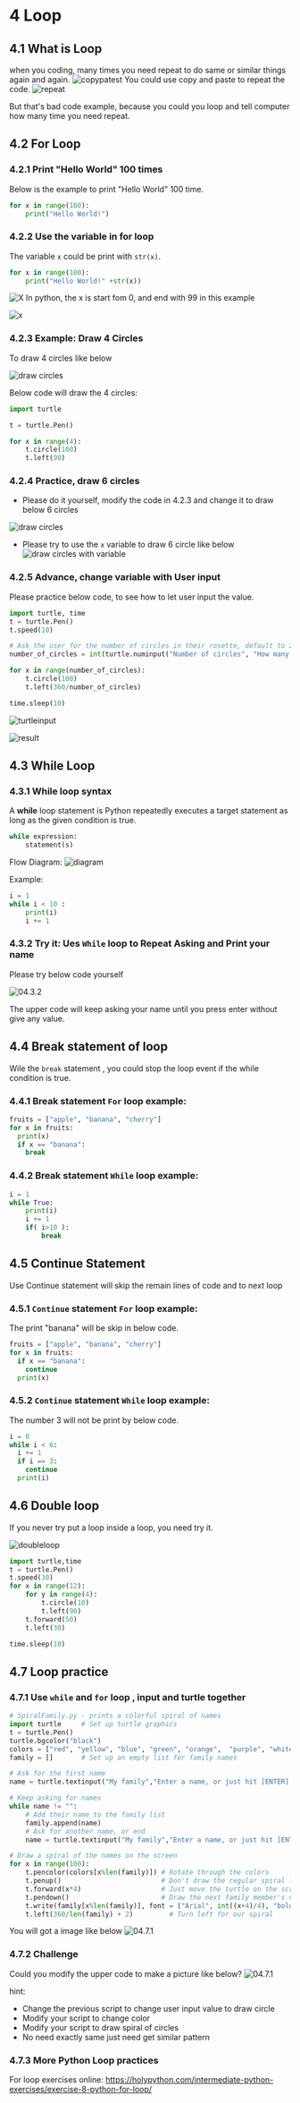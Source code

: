# 4 Loop

## 4.1 What is Loop

when you coding, many times you need repeat to do same or similar things again and again.
![copypatest](04.1_copypaste.png)
You could use copy and paste to repeat the code.
![repeat](04.1_repeate.png)

But that's bad code example, because you could you loop and tell computer how many time you need repeat.

## 4.2 For Loop

### 4.2.1 Print "Hello World" 100 times

Below is the example to print "Hello World" 100 time.

```python
for x in range(100):
    print("Hello World!")
```

### 4.2.2 Use the variable in for loop

The variable `x` could be print with `str(x)`.

```python
for x in range(100):
    print("Hello World!" +str(x))
```
![X](04.2_forloop_variable.png)
In python, the x is start fom 0, and end with 99 in this example

![x](04.2_x.png)

### 4.2.3 Example: Draw 4 Circles

To draw 4 circles like below

![draw circles](04.2.3_drawcircles.png)

Below code will draw the 4 circles:

```python
import turtle

t = turtle.Pen()

for x in range(4):
    t.circle(100)
    t.left(90)

```

### 4.2.4 Practice, draw 6  circles

- Please do it yourself, modify the code in 4.2.3 and change it to draw below 6 circles

![draw circles](04.2.4_drawcircles.png)

- Please try to use the `x` variable to draw 6 circle like below
![draw circles with variable](04.2.4_drawCircleswithVariableChange.png)

### 4.2.5 Advance, change variable with User input

Please practice below code, to see how to let user input the value.

```python
import turtle, time
t = turtle.Pen()
t.speed(10)

# Ask the user for the number of circles in their rosette, default to 20
number_of_circles = int(turtle.numinput("Number of circles", "How many circles in your rosette?", 20))

for x in range(number_of_circles):
    t.circle(100)
    t.left(360/number_of_circles)

time.sleep(10)

```

![turtleinput](04.2.5_tutule_input.png)

![result](04.2.5_circles.png)

## 4.3 While Loop

### 4.3.1 While loop syntax

A **while** loop statement is Python repeatedly executes  a target statement as long as the given condition is true.

```python
while expression:
    statement(s)
```

Flow Diagram:
![diagram](https://www.tutorialspoint.com/python/images/python_while_loop.jpg)

Example:

```python
i = 1
while i < 10 :
    print(i)
    i += 1
```

### 4.3.2 Try it: Ues `While` loop to Repeat Asking and Print your name

Please try below code yourself

![04.3.2](04.3.2_code.png)

The upper code will keep asking your name until you press enter without give any value.

## 4.4 Break statement of loop

Wile the `break` statement , you could stop the loop event if the while condition is true.

### 4.4.1 Break statement `For` loop example:

```python
fruits = ["apple", "banana", "cherry"]
for x in fruits:
  print(x)
  if x == "banana":
    break

```

### 4.4.2 Break statement `While` loop example:

```python
i = 1
while True:
    print(i)
    i += 1
    if( i>10 ):
        break
```

## 4.5 Continue Statement

Use Continue statement will skip the remain lines of code and to next loop

### 4.5.1 `Continue` statement `For` loop example:

The print "banana" will be skip in below code.

```python
fruits = ["apple", "banana", "cherry"]
for x in fruits:
  if x == "banana":
    continue
  print(x)
```

### 4.5.2 `Continue` statement `While` loop example:

The number 3 will not be print by below code.

```python
i = 0
while i < 6:
  i += 1
  if i == 3:
    continue
  print(i)
```

## 4.6 Double loop

If you never try put a loop inside a loop, you need try it.

![doubleloop](04.6_double_loop.png)

```python
import turtle,time
t = turtle.Pen()
t.speed(30)
for x in range(12):
    for y in range(4):
        t.circle(10)
        t.left(90)
    t.forward(50)
    t.left(30)

time.sleep(10)

```

## 4.7 Loop practice

### 4.7.1 Use `while` and `for` loop , input and turtle together

```python
# SpiralFamily.py - prints a colorful spiral of names
import turtle     # Set up turtle graphics
t = turtle.Pen()  
turtle.bgcolor("black")
colors = ["red", "yellow", "blue", "green", "orange",  "purple", "white", "brown", "gray", "pink" ]
family = []       # Set up an empty list for family names

# Ask for the first name
name = turtle.textinput("My family","Enter a name, or just hit [ENTER] to end:")

# Keep asking for names
while name != "":
    # Add their name to the family list
    family.append(name)
    # Ask for another name, or end
    name = turtle.textinput("My family","Enter a name, or just hit [ENTER] to end:")

# Draw a spiral of the names on the screen
for x in range(100):
    t.pencolor(colors[x%len(family)]) # Rotate through the colors
    t.penup()                         # Don't draw the regular spiral lines
    t.forward(x*4)                    # Just move the turtle on the screen
    t.pendown()                       # Draw the next family member's name
    t.write(family[x%len(family)], font = ("Arial", int((x+4)/4), "bold") )
    t.left(360/len(family) + 2)         # Turn left for our spiral

```

You will got a image like below
![04.7.1](04.7.1_result.png)

### 4.7.2 Challenge

Could you modify the upper code to make a picture like below?
![04.7.1](04.7.1_challenge.png)

hint:

- Change the previous script to change user input value to draw circle
- Modify your script to change color
- Modify your script to draw spiral of circles
- No need exactly same just need get similar pattern

### 4.7.3 More Python Loop practices

For loop exercises online: <https://holypython.com/intermediate-python-exercises/exercise-8-python-for-loop/>
